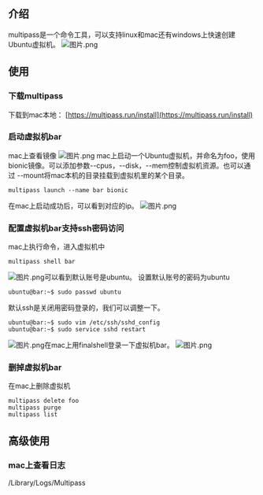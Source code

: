 ## 介绍
multipass是一个命令工具，可以支持linux和mac还有windows上快速创建Ubuntu虚拟机。
![图片.png](https://cdn.nlark.com/yuque/0/2022/png/637656/1670402676428-2ea3ff4d-1129-4c83-9bf1-c53da66f7b53.png#averageHue=%23f7f7f5&clientId=u65d8090e-95ca-4&from=paste&height=901&id=uc0e13bbb&name=%E5%9B%BE%E7%89%87.png&originHeight=901&originWidth=1555&originalType=binary&ratio=1&rotation=0&showTitle=false&size=212925&status=done&style=none&taskId=ud28a6416-b793-4e1a-9b48-eda4c3b8b17&title=&width=1555)
## 使用
### 下载multipass
下载到mac本地：
[https://multipass.run/install](https://multipass.run/install)

### 启动虚拟机bar
mac上查看镜像
![图片.png](https://cdn.nlark.com/yuque/0/2022/png/637656/1670403346585-dd6b69db-c848-4438-bdbd-36f6d8194538.png#averageHue=%23090909&clientId=ubfd36495-3fd1-4&from=paste&height=264&id=u51f7b4d0&name=%E5%9B%BE%E7%89%87.png&originHeight=264&originWidth=1894&originalType=binary&ratio=1&rotation=0&showTitle=false&size=62693&status=done&style=none&taskId=u418805ab-848d-480c-a17c-e1c028dbd6f&title=&width=1894)
mac上启动一个Ubuntu虚拟机，并命名为foo，使用bionic镜像。可以添加参数--cpus，--disk，--mem控制虚拟机资源。也可以通过 --mount将mac本机的目录挂载到虚拟机里的某个目录。
```shell
multipass launch --name bar bionic
```
在mac上启动成功后，可以看到对应的ip。
![图片.png](https://cdn.nlark.com/yuque/0/2022/png/637656/1670403845514-a3326801-0ce5-4c6a-aa6d-bd25808124ab.png#averageHue=%23070707&clientId=ubfd36495-3fd1-4&from=paste&height=100&id=uf5e788ba&name=%E5%9B%BE%E7%89%87.png&originHeight=100&originWidth=911&originalType=binary&ratio=1&rotation=0&showTitle=false&size=14326&status=done&style=none&taskId=ua4363e7b-7341-4f70-8fd9-9961b5f2002&title=&width=911)
### 配置虚拟机bar支持ssh密码访问
mac上执行命令，进入虚拟机中
```shell
multipass shell bar
```
![图片.png](https://cdn.nlark.com/yuque/0/2022/png/637656/1670403915338-7aedb44c-106a-472c-9b63-d5f1c9b79bd9.png#averageHue=%23080808&clientId=ubfd36495-3fd1-4&from=paste&height=651&id=u96a3eee8&name=%E5%9B%BE%E7%89%87.png&originHeight=651&originWidth=1051&originalType=binary&ratio=1&rotation=0&showTitle=false&size=90084&status=done&style=none&taskId=u7a408e35-64fb-4473-8d29-a756f7f922d&title=&width=1051)可以看到默认账号是ubuntu。
设置默认账号的密码为ubuntu
```shell
ubuntu@bar:~$ sudo passwd ubuntu
```
默认ssh是关闭用密码登录的，我们可以调整一下。
```shell
ubuntu@bar:~$ sudo vim /etc/ssh/sshd_config
ubuntu@bar:~$ sudo service sshd restart
```
![图片.png](https://cdn.nlark.com/yuque/0/2022/png/637656/1670404100734-fe10b0af-11c3-43a6-82ed-8a24ee9dd1cc.png#averageHue=%23020100&clientId=ubfd36495-3fd1-4&from=paste&height=223&id=uf8872d13&name=%E5%9B%BE%E7%89%87.png&originHeight=223&originWidth=878&originalType=binary&ratio=1&rotation=0&showTitle=false&size=34595&status=done&style=none&taskId=u01bad189-61da-4b05-8dbd-2de9ca50b3f&title=&width=878)在mac上用finalshell登录一下虚拟机bar。
![图片.png](https://cdn.nlark.com/yuque/0/2022/png/637656/1670404191990-409a1a60-f4bf-4dc0-ab26-c587b694d721.png#averageHue=%230b3857&clientId=ubfd36495-3fd1-4&from=paste&height=674&id=u45df7850&name=%E5%9B%BE%E7%89%87.png&originHeight=674&originWidth=1121&originalType=binary&ratio=1&rotation=0&showTitle=false&size=135225&status=done&style=none&taskId=ub3a5ecfb-0aa2-4bb5-abea-77a5918045e&title=&width=1121)
### 删掉虚拟机bar
在mac上删除虚拟机
```shell
multipass delete foo                                   
multipass purge          
multipass list
```

## 高级使用
### mac上查看日志
/Library/Logs/Multipass
